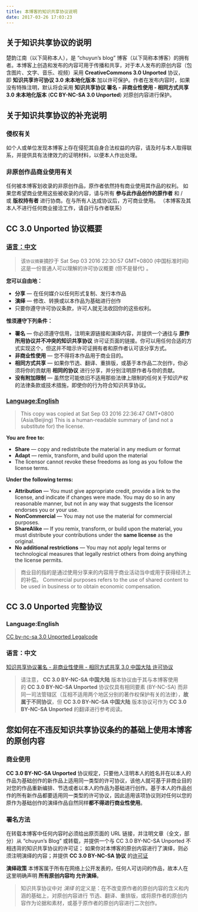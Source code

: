```yaml
---
title: 本博客的知识共享协议说明
date: 2017-03-26 17:03:23
---
```


## 关于知识共享协议的说明

楚韵江南（以下简称本人），是 “chuyun’s blog” 博客（以下简称本博客）的拥有者。本博客上创造和发布的内容可用于传播和共享，对于本人发布的原创内容（包含图片、文字、音乐、视频）采用 **CreativeCommons 3.0 Unported** 协议，即 **知识共享许可协议 3.0 未本地化版本** 加以许可保护。作者在发布内容时，如果没有特殊注明，默认将会采用 **知识共享协议 署名 - 非商业性使用 - 相同方式共享 3.0 未本地化版本** (**CC BY-NC-SA 3.0 Unported**) 对原创内容进行保护。

## 关于知识共享协议的补充说明

### 侵权有关

如个人或单位发现本博客上存在侵犯其自身合法权益的内容，请及时与本人取得联系，并提供具有法律效力的证明材料，以便本人作出处理。

### 非原创作品商业使用有关

任何被本博客划收录的非原创作品，原作者依然持有商业使用其作品的权利。
如果您希望商业使用这些被收录的内容，请与所有 **参与此作品创作的原作者** 和 / 或 **版权持有者** 进行协商。在与所有人达成协议后，方可商业使用。
（本博客及其本人不进行任何商业接洽工作，请自行与作者联系）

## CC 3.0 Unported 协议概要

### [语言：中文](https://creativecommons.org/licenses/by-nc-sa/3.0/deed.zh)

> 该`协议摘要`摘抄于 Sat Sep 03 2016 22:30:57 GMT+0800 (中国标准时间)
> 这是一份普通人可以理解的许可协议概要 (但不是替代) 。

**您可以自由地：**

- **分享** — 在任何媒介以任何形式复制、发行本作品
- **演绎** — 修改、转换或以本作品为基础进行创作
- 只要你遵守许可协议条款，许可人就无法收回你的这些权利。

**惟须遵守下列条件：**

- **署名** — 你必须遵守信用，注明来源链接和演绎内容，并提供一个通往与 **原作所用协议并不冲突的知识共享协议** 许可证页面的链接。你可以用任何合适的方式实现这个，但这并不暗示许可证拥有者和原作者认可该分享方式。
- **非商业性使用** — 您不得将本作品用于商业目的。
- **相同方式共享** — 如果你节选、翻译、重排版，或基于本作品二次创作，你必须将你的贡献用 **相同的协议** 进行分享，并分别注明原作者与你的贡献。
- **没有附加限制** — 虽然您可能依旧不适用那些法律上限制的任何关于知识产权的法律条款或技术措施，即使你的行为符合知识共享协议。

### [Language:English](https://creativecommons.org/licenses/by-nc-sa/3.0/deed)

> This copy was copied at Sat Sep 03 2016 22:36:47 GMT+0800 (Asia/Beijing)
> This is a human-readable summary of (and not a substitute for) the license.

**You are free to:**

- **Share** — copy and redistribute the material in any medium or format
- **Adapt** — remix, transform, and build upon the material
- The licensor cannot revoke these freedoms as long as you follow the license terms.

**Under the following terms:**

- **Attribution** — You must give appropriate credit, provide a link to the license, and indicate if changes were made. You may do so in any reasonable manner, but not in any way that suggests the licensor endorses you or your use.
- **NonCommercial** — You may not use the material for commercial purposes.
- **ShareAlike** — If you remix, transform, or build upon the material, you must distribute your contributions under the **same license** as the original.
- **No additional restrictions** — You may not apply legal terms or technological measures that legally restrict others from doing anything the license permits.

> 商业目的指的是通过使用分享来的内容用于商业活动当中或用于获得经济上的补偿。
> Commercial purposes refers to the use of shared content to be used in business or to obtain economic compensation.

## CC 3.0 Unported 完整协议

### Language:English

[CC by-nc-sa 3.0 Unported Legalcode](https://creativecommons.org/licenses/by-nc-sa/3.0/legalcode)

### 语言：中文

[知识共享协议署名 - 非商业性使用 - 相同方式共享 3.0 中国大陆 许可协议](https://creativecommons.org/licenses/by-nc-sa/3.0/cn/legalcode)

> 请注意， **CC 3.0 BY-NC-SA 中国大陆** 版本协议由于其与本博客使用的 **CC 3.0 BY-NC-SA Unported** 协议仅具有相同要素 (BY-NC-SA) 而非同一司法管辖区（互相不适用两个地区分别的著作权保护有关的法律），**故属于不同协议**，但 **CC 3.0 BY-NC-SA 中国大陆** 版本协议可作为 **CC 3.0 BY-NC-SA Unported** 的翻译进行参考阅读。

## 您如何在不违反知识共享协议条约的基础上使用本博客的原创内容

### 商业使用

**CC 3.0 BY-NC-SA Unported** 协议规定，只要他人注明本人的姓名并在以本人的作品为基础创作的新作品上适用同一类型的许可协议，该他人就可基于非商业目的对您的作品重新编排、节选或者以本人的作品为基础进行创作。基于本人的作品创作的所有新作品都要适用同一类型的许可协议，因此适用该项协议则对任何以您的原作为基础创作的演绎作品自然同样**都不得进行商业性使用**。

### 署名方法

在转载本博客中任何内容时必须给出原页面的 URL 链接，并注明文章（全文，部分）从 “chuyun’s Blog” 或转载，并提供一个与 CC 3.0 BY-NC-SA Unported 不相违背的知识共享协议的许可证；
如果你对本博客的原创内容进行了演绎，则必须注明演绎的内容；并提供 **CC 3.0 BY-NC-SA 协议** 的[许可证](https://creativecommons.org/choose/results-one?license_code=by-nc-sa&jurisdiction=cn&version=3.0&lang=zh)

**演绎政策**
本博客属于所有在网络上公开发表的，任何人可访问的作品，故本人在这里明确声明 **所有原创内容均 允许演绎**。

> 知识共享协议中对 *演绎* 的定义是：在不改变原作者的原创内容的含义和内涵的基础上，对原创内容进行 节选、翻译、重排版，或将原作者的原创内容作为论据和素材，或基于原作者的原创内容进行二次创作。